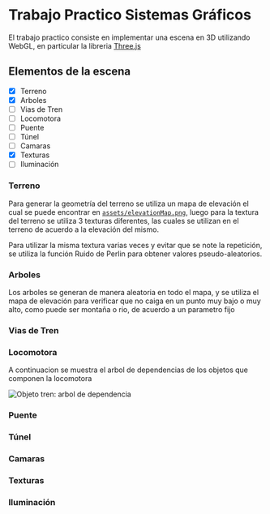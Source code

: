# Trabajo Practico Sistemas Gráficos

El trabajo practico consiste en implementar una escena en 3D utilizando WebGL,
en particular la libreria [Three.js]()

## Elementos de la escena

* [X] Terreno
* [X] Arboles
* [ ] Vias de Tren
* [ ] Locomotora
* [ ] Puente
* [ ] Túnel
* [ ] Camaras
* [X] Texturas
* [ ] Iluminación

### Terreno

Para generar la geometría del terreno se utiliza un mapa de elevación el cual se
puede encontrar en [`assets/elevationMap.png`](./assets/elevationMap.png), luego
para la textura del terreno se utiliza 3 texturas diferentes, las cuales
se utilizan en el terreno de acuerdo a la elevación del mismo.

Para utilizar la misma textura varias veces y evitar que se note la repetición,
se utiliza la función Ruido de Perlin para obtener valores pseudo-aleatorios.

### Arboles

Los arboles se generan de manera aleatoria en todo el mapa, y se utiliza el mapa
de elevación para verificar que no caiga en un punto muy bajo o muy alto, como
puede ser montaña o rio, de acuerdo a un parametro fijo

### Vias de Tren

### Locomotora

A continuacion se muestra el arbol de dependencias de los objetos que componen
la locomotora

![Objeto tren: arbol de dependencia](https://github.com/mjkloeckner/86.43-tp/assets/64109770/a4f8ea14-83f1-4180-bbad-696f4ee5dadf)

### Puente

### Túnel

### Camaras

### Texturas

### Iluminación

